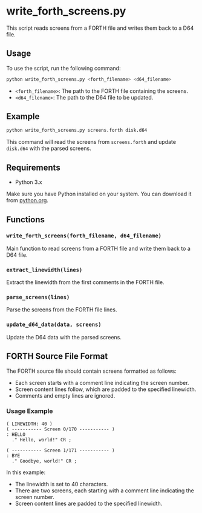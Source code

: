 # write_forth_screens.py

This script reads screens from a FORTH file and writes them back to a D64 file.

## Usage

To use the script, run the following command:

```bash
python write_forth_screens.py <forth_filename> <d64_filename>
```

- `<forth_filename>`: The path to the FORTH file containing the screens.
- `<d64_filename>`: The path to the D64 file to be updated.

## Example

```bash
python write_forth_screens.py screens.forth disk.d64
```

This command will read the screens from `screens.forth` and update `disk.d64` with the parsed screens.

## Requirements

- Python 3.x

Make sure you have Python installed on your system. You can download it from [python.org](https://www.python.org/).

## Functions

### `write_forth_screens(forth_filename, d64_filename)`

Main function to read screens from a FORTH file and write them back to a D64 file.

### `extract_linewidth(lines)`

Extract the linewidth from the first comments in the FORTH file.

### `parse_screens(lines)`

Parse the screens from the FORTH file lines.

### `update_d64_data(data, screens)`

Update the D64 data with the parsed screens.

## FORTH Source File Format

The FORTH source file should contain screens formatted as follows:

- Each screen starts with a comment line indicating the screen number.
- Screen content lines follow, which are padded to the specified linewidth.
- Comments and empty lines are ignored.

### Usage Example

```forth
( LINEWIDTH: 40 )
( ----------- Screen 0/170 ----------- )
: HELLO
  ." Hello, world!" CR ;

( ----------- Screen 1/171 ----------- )
: BYE
  ." Goodbye, world!" CR ;
```

In this example:

- The linewidth is set to 40 characters.
- There are two screens, each starting with a comment line indicating the screen number.
- Screen content lines are padded to the specified linewidth.
